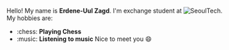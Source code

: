 
Hello! My name is **Erdene-Uul Zagd**.
I'm exchange student at ![SeoulTech](https://en.seoultech.ac.kr/).
My hobbies are:
* :chess: **Playing Chess**
* :music: **Listening to music**
Nice to meet you :smile:
